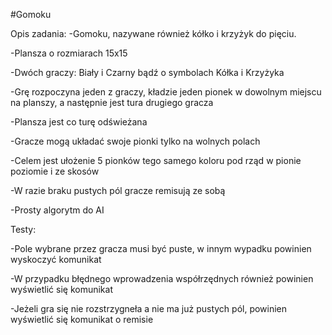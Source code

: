 #Gomoku

Opis zadania:
-Gomoku, nazywane również kółko i krzyżyk do pięciu.

-Plansza o rozmiarach 15x15

-Dwóch graczy: Biały i Czarny bądź o symbolach Kółka i Krzyżyka

-Grę rozpoczyna jeden z graczy, kładzie jeden pionek w dowolnym miejscu na planszy,
a następnie jest tura drugiego gracza

-Plansza jest co turę odświeżana

-Gracze mogą układać swoje pionki tylko na wolnych polach

-Celem jest ułożenie 5 pionków tego samego koloru pod rząd w pionie poziomie i ze skosów

-W razie braku pustych pól gracze remisują ze sobą

-Prosty algorytm do AI

Testy:

-Pole wybrane przez gracza musi być puste, w innym wypadku powinien wyskoczyć komunikat

-W przypadku błędnego wprowadzenia współrzędnych również powinien wyświetlić się komunikat

-Jeżeli gra się nie rozstrzygneła a nie ma już pustych pól, powinien wyświetlić się komunikat o remisie

